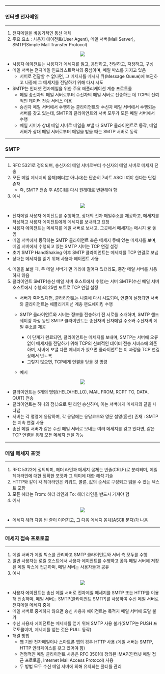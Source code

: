 -----
### 인터넷 전자메일
-----
1. 전자메일을 비동기적인 통신 매체
2. 주요 요소 : 사용자 에이전트(User Agent), 메일 서버(Mail Server), SMTP(Simple Mail Transfer Protocol)
<div align="center">
<img src="https://github.com/user-attachments/assets/cef96192-bf75-42aa-9555-510f219195d0">
</div>

  - 사용자 에이전트는 사용자가 메세지를 읽고, 응답하고, 전달하고, 저장하고, 구성
  - 메일 서버는 전자메일 인프라스트럭쳐의 중심이며, 메일 박스를 가지고 있음
    + 서버로 전달할 수 없다면, 그 메세지를 메시지 큐(Message Queue)에 보관하고 나중에 그 메세지를 전달하기 위해 다시 시도
  - SMTP는 인터넷 전자메일을 위한 주요 애플리케이션 계층 프로토콜
    + 메일 송신자의 메일 서버로부터 수신자의 메일 서버로 전송하는 데 TCP의 신뢰적인 데이터 전송 서비스 이용
    + 송신자 메일 서버에서 수행하는 클라이언트와 수신자 메일 서버에서 수행되는 서버를 갖고 있는데, SMTP의 클라이언트와 서버 모두가 모든 메일 서버에서 수행
    + 메일 서버가 상대 메일 서버로 메일을 보낼 때 SMTP 클라이언트로 동작, 메일 서버가 상대 메일 서버로부터 메일을 받을 때는 SMTP 서버로 동작

-----
### SMTP
-----
1. RFC 5321로 정의되며, 송신자의 메일 서버로부터 수신자의 메일 서버로 메세지 전송
2. 모든 메일 메세지의 몸체(헤더뿐 아니라)는 단순히 7비트 ASCII 여야 한다는 단점 존재
   - 즉, SMTP 전송 후 ASCII를 다시 원래대로 변환해야 함
3. 예시
<div align="center">
<img src="https://github.com/user-attachments/assets/eb126cf9-bd62-413d-bb6e-988db3f02c38">
</div>

  - 전자메일 사용자 에이전트를 수행하고, 상대의 전자 메일주소를 제공하고, 메세지를 작성하고 사용자 에이전트에게 메세지를 보내라고 요청
  - 사용자 에이전트는 메세지를 메일 서버로 보내고, 그곳에서 메세지는 메시지 큥 놓임
  - 메일 서버에서 동작하는 SMTP 클라이언트 측은 메세지 큐에 있는 메세지를 보며, 메일 서버에서 수행되고 있는 SMTP 서버는 TCP 연결 설정
  - 초기 SMTP HandShaking 이후 SMTP 클라이언트는 메세지를 TCP 연결로 보냄
  - 상대는 메세지를 읽기 위해 사용자 에이전트 사용

4. 메일을 보낼 때, 두 메일 서버가 먼 거리에 떨어져 있더라도, 중간 메일 서버를 사용하지 않음
5. 클라이언트 SMTP(송신 메일 서버 호스트에서 수행)는 서버 SMTP(수신 메일 서버 호스트에서 수행)의 25번 포트로 TCP 연결 설정
   - 서버가 죽어있다면, 클라리언트는 나중에 다시 시도되며, 연결이 설정되면 서버와 클라이언트는 애플리케이션 계층 핸드쉐이킹 수행
   - SMTP 클라이언트와 서버는 정보를 전송하기 전 서로를 소개하며, SMTP 핸드쉐이킹 과정 동안 SMTP 클라이언트는 송신자의 전자메일 주소와 수신자의 메일 주소를 제공
     * 이 단계가 완료되면, 클라이언트는 메세지를 보내며, SMTP는 서버에 오류 없이 메세지를 전달하기 위해 TCP의 신뢰적인 데이터 전송 서비스에 의존하며, 서버에 보낼 다른 메세지가 있으면 클라이언트는 이 과정을 TCP 연결 상에서 반ㄴ복
     * 그렇지 않으면, TCP에게 연결을 닫을 것 명령
    
   - 예시
<div align="center">
<img src="https://github.com/user-attachments/assets/ae1f56d8-b4f0-48e0-a26d-9d4315a6bd99">
</div>

   - 클라이언트는 5개의 명령(HELO(HELLO), MAIL FROM, RCPT TO, DATA, QUIT) 전송
   - 클라이언트는 하나의 점(.)으로 된 라인 송신하며, 이는 서버에게 메세지의 끝을 나타냄
   - 서버는 각 명령에 응답하며, 각 응답에는 응답코드와 영문 설명(옵션) 존재 : SMTP는 지속 연결 사용
   - 송신 메일 서버가 같은 수신 메일 서버로 보내는 여러 메세지를 갖고 있다면, 같은 TCP 연결을 통해 모든 메세지 전달 가능

-----
### 메일 메세지 포맷
-----
1. RFC 5322에 정의되며, 헤더 라인과 메세지 몸체는 빈줄(CRLF)로 분리되며, 메일 헤더라인에 대한 정확한 포맷과 그 의미에 대한 해석 기술
2. HTTP와 같이 각 헤더라인은 키워드, 콜론, 값의 순서로 구성되고 읽을 수 있는 텍스트 포함
3. 모든 헤더는 From: 헤더 라인과 To: 헤더 라인을 반드시 가져야 함
4. 예시
<div align="center">
<img src="https://github.com/user-attachments/assets/d49467ed-5d19-4f35-a8d0-669b39e7814e">
</div>

  - 메세지 헤더 다음 빈 줄이 이어지고, 그 다음 메세지 몸체(ASCII 문자)가 나옴

-----
### 메세지 접속 프로토콜
-----
1. 메일 서버가 메일 박스를 관리하고 SMTP 클라이언트와 서버 측 모두를 수행
2. 일반 사용자는 로컬 호스트에서 사용자 에이전트를 수행하고 공유 메일 서버에 저장된 메일 박스에 접근하며, 메일 서버는 사용자들과 공유
3. 예시
<div align="center">
<img src="https://github.com/user-attachments/assets/bb2b6cbc-ae80-45e3-82bd-ab42b4e0441b">
</div>

   - 사용자 에이전트는 송신 메일 서버로 전자메일 메세지를 SMTP 또는 HTTP를 이용해 전송하며, 메일 서버는 SMTP(클라이언트 SMTP)를 사용하여 수신 메일 서버로 전자메일 메세지 중계
   - 메일 서버로 중계하지 않으면 송신 사용자 에이전트는 목적지 메일 서버에 도달 불가
   - 수신 사용자 에이전트는 메세지를 얻기 위해 SMTP 사용 불가(SMTP는 PUSH 프로토콜이며, 메세지를 얻는 것은 PULL 동작)
   - 해결 방법
     + 웹 기반 전자메일이나 스마트폰 앱의 경우 HTTP 사용 (메일 서버는 SMTP, HTTP 인터페이스를 갖고 있어야 함)
     + 전형적인 메일 클라이언트 사용은 RFC 3501에 정의된 IMAP(인터넷 메일 접근 프로토콜, Internet Mail Access Protocol) 사용
     + 두 방법 모두 수신 메일 서버에 의해 유지되는 폴더를 관리
